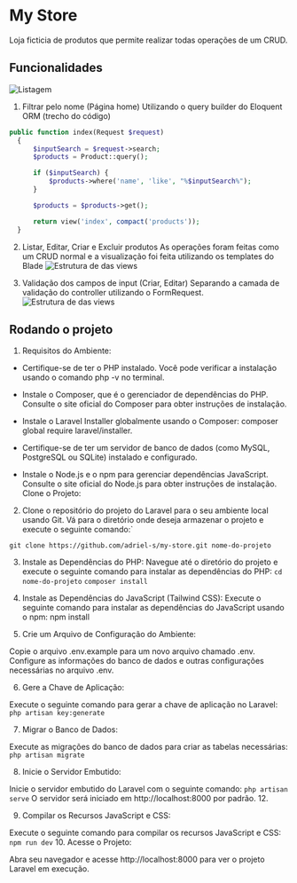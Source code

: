# My Store

Loja ficticia de produtos que permite realizar todas operações de um CRUD.

## Funcionalidades

![Listagem](.github/screenshot1.jpeg)

1. Filtrar pelo nome (Página home)
   Utilizando o query builder do Eloquent ORM (trecho do código)

```php
public function index(Request $request)
  {
      $inputSearch = $request->search;
      $products = Product::query();

      if ($inputSearch) {
          $products->where('name', 'like', "%$inputSearch%");
      }

      $products = $products->get();

      return view('index', compact('products'));
  }
```

2. Listar, Editar, Criar e Excluir produtos
   As operações foram feitas como um CRUD normal e a visualização foi feita utilizando os templates do Blade
   ![Estrutura de das views](.github/screenshot2.jpeg)

3. Validação dos campos de input (Criar, Editar)
   Separando a camada de validação do controller utilizando o FormRequest.
   ![Estrutura de das views](.github/screenshot3.jpeg)

## Rodando o projeto

1. Requisitos do Ambiente:

- Certifique-se de ter o PHP instalado. Você pode verificar a instalação usando o comando php -v no terminal.

- Instale o Composer, que é o gerenciador de dependências do PHP. Consulte o site oficial do Composer para obter instruções de instalação.
- Instale o Laravel Installer globalmente usando o Composer: composer global require laravel/installer.

- Certifique-se de ter um servidor de banco de dados (como MySQL, PostgreSQL ou SQLite) instalado e configurado.

- Instale o Node.js e o npm para gerenciar dependências JavaScript. Consulte o site oficial do Node.js para obter instruções de instalação.
   Clone o Projeto:

2. Clone o repositório do projeto do Laravel para o seu ambiente local usando Git. Vá para o diretório onde deseja armazenar o projeto e execute o seguinte comando:`

`git clone https://github.com/adriel-s/my-store.git nome-do-projeto`

3. Instale as Dependências do PHP:
   Navegue até o diretório do projeto e execute o seguinte comando para instalar as dependências do PHP:
   `cd nome-do-projeto`
   `composer install`

4. Instale as Dependências do JavaScript (Tailwind CSS):
   Execute o seguinte comando para instalar as dependências do JavaScript usando o npm:
   npm install

5. Crie um Arquivo de Configuração do Ambiente:

Copie o arquivo .env.example para um novo arquivo chamado .env. Configure as informações do banco de dados e outras configurações necessárias no arquivo .env.

6. Gere a Chave de Aplicação:

Execute o seguinte comando para gerar a chave de aplicação no Laravel:
`php artisan key:generate` 

7. Migrar o Banco de Dados:

Execute as migrações do banco de dados para criar as tabelas necessárias:
`php artisan migrate`

8. Inicie o Servidor Embutido:

Inicie o servidor embutido do Laravel com o seguinte comando:
`php artisan serve`
O servidor será iniciado em http://localhost:8000 por padrão. 12. 

9. Compilar os Recursos JavaScript e CSS:

Execute o seguinte comando para compilar os recursos JavaScript e CSS:
```npm run dev```
10. Acesse o Projeto:

Abra seu navegador e acesse http://localhost:8000 para ver o projeto Laravel em execução.

